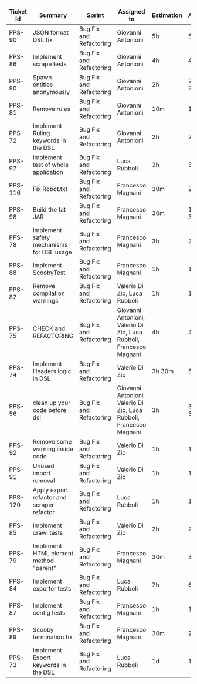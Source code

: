 | Ticket Id | Summary                                                       | Sprint                                            | Assigned to                                                         | Estimation | Actual | Type          |
|-----------|---------------------------------------------------------------|---------------------------------------------------|---------------------------------------------------------------------|------------|--------|---------------|
| PPS-90    | JSON format DSL fix                                           | Bug Fix and Refactoring                           | Giovanni Antonioni                                                  | 5h         | 5h     | Fix           |
| PPS-86    | Implement scrape tests                                        | Bug Fix and Refactoring                           | Giovanni Antonioni                                                  | 4h         | 4h     | Test          |
| PPS-80    | Spawn entities anonymously                                    | Bug Fix and Refactoring                           | Giovanni Antonioni                                                  | 2h         | 2h 30m | Fix           |
| PPS-81    | Remove rules                                                  | Bug Fix and Refactoring                           | Giovanni Antonioni                                                  | 10m        | 10m    | Refactoring   |
| PPS-72    | Implement Ruling keywords in the DSL                          | Bug Fix and Refactoring                           | Giovanni Antonioni                                                  | 2h         | 2h     | Dev           |
| PPS-97    | Implement test of whole application                           | Bug Fix and Refactoring                           | Luca Rubboli                                                        | 3h         | 3h     | Test          |
| PPS-116   | Fix Robot.txt                                                 | Bug Fix and Refactoring                           | Francesco Magnani                                                   | 30m        | 2h     | Fix           |
| PPS-98    | Build the fat JAR                                             | Bug Fix and Refactoring                           | Francesco Magnani                                                   | 30m        | 1h 30m | Configuration |
| PPS-78    | Implement safety mechanisms for DSL usage                     | Bug Fix and Refactoring                           | Francesco Magnani                                                   | 3h         | 2h     | Enhancement   |
| PPS-88    | Implement ScoobyTest                                          | Bug Fix and Refactoring                           | Francesco Magnani                                                   | 1h         | 1h     | Test          |
| PPS-82    | Remove compilation warnings                                   | Bug Fix and Refactoring                           | Valerio Di Zio, Luca Rubboli                                        | 1h         | 1h     | Fix           |
| PPS-75    | CHECK and REFACTORING                                         | Bug Fix and Refactoring                           | Giovanni Antonioni, Valerio Di Zio, Luca Rubboli, Francesco Magnani | 4h         | 4h     | Refactoring   |
| PPS-74    | Implement Headers logic in DSL                                | Bug Fix and Refactoring                           | Valerio Di Zio                                                      | 3h 30m     | 5h     | Dev           |
| PPS-56    | clean up your code before dsl                                 | Bug Fix and Refactoring                           | Giovanni Antonioni, Valerio Di Zio, Luca Rubboli, Francesco Magnani | 3h         | 3h 30m | Refactoring   |
| PPS-92    | Remove some warning inside code                               | Bug Fix and Refactoring                           | Valerio Di Zio                                                      | 1h         | 1h     | Refactoring   |
| PPS-91    | Unused import removal                                         | Bug Fix and Refactoring                           | Valerio Di Zio                                                      | 1h         | 1h     | Refactoring   |
| PPS-120   | Apply export refactor and scraper refactor                    | Bug Fix and Refactoring                           | Luca Rubboli                                                        | 1h         | 1h     | Refactoring   |
| PPS-85    | Implement crawl tests                                         | Bug Fix and Refactoring                           | Valerio Di Zio                                                      | 2h         | 2h     | Test          |
| PPS-79    | Implement HTML element method "parent"                        | Bug Fix and Refactoring                           | Francesco Magnani                                                   | 30m        | 30m    | Enhancement   |
| PPS-84    | Implement exporter tests                                      | Bug Fix and Refactoring                           | Luca Rubboli                                                        | 7h         | 6h     | Test          |
| PPS-87    | Implement config tests                                        | Bug Fix and Refactoring                           | Francesco Magnani                                                   | 1h         | 1h     | Test          |
| PPS-89    | Scooby termination fix                                        | Bug Fix and Refactoring                           | Francesco Magnani                                                   | 30m        | 2h     | Fix           |
| PPS-73    | Implement Export keywords in the DSL                          | Bug Fix and Refactoring                           | Luca Rubboli                                                        | 1d         | 1d 2h  | Dev           |